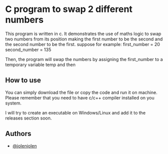 # C program to swap 2 different numbers

This program is written in c. It demonstrates the use of maths logic to swap two numbers from its position making the first number to be the second and the second number to be the first.
suppose for example:
first_number = 20
second_number = 135

Then, the program will swap the numbers by assigning the first_number to a temporary variable temp and then 



## How to use

You can simply download the file or copy the code and run it on machine. Please remember that you need to have c/c++ compiler installed on you system. 

I will try to create an executable on Windows/Linux and add it to the releases section soon. 


## Authors

- [@jolenjolen](https://www.github.com/jolenjolen)

